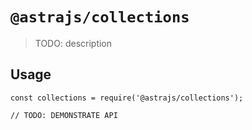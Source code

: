 # `@astrajs/collections`

> TODO: description

## Usage

```
const collections = require('@astrajs/collections');

// TODO: DEMONSTRATE API
```
